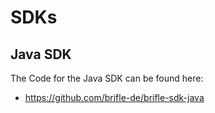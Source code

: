 # SDKs

## Java SDK

The Code for the Java SDK can be found here:

- https://github.com/brifle-de/brifle-sdk-java
